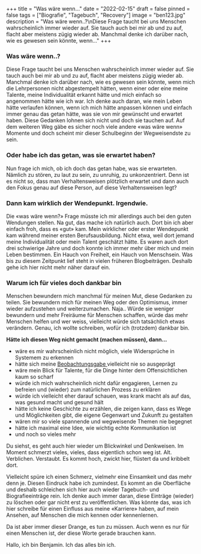 +++
title = "Was wäre wenn..."
date = "2022-02-15"
draft = false
pinned = false
tags = ["Biografie", "Tagebuch", "Recovery"]
image = "ben123.jpg"
description = "Was wäre wenn..?\nDiese Frage taucht bei uns Menschen wahrscheinlich immer wieder auf. Sie tauch auch bei mir ab und zu auf, flacht aber meistens zügig wieder ab. Manchmal denke ich darüber nach, wie es gewesen sein könnte, wenn..."
+++
### Was wäre wenn..?

Diese Frage taucht bei uns Menschen wahrscheinlich immer wieder auf. Sie tauch auch bei mir ab und zu auf, flacht aber meistens zügig wieder ab. Manchmal denke ich darüber nach, wie es gewesen sein könnte, wenn mich die Lehrpersonen nicht abgestempelt hätten, wenn einer oder eine meine Talente, meine Individualität erkannt hätte und mich einfach so angenommen hätte wie ich war. Ich denke auch daran, wie mein Leben hätte verlaufen können, wenn ich mich hätte anpassen können und einfach immer genau das getan hätte, was sie von mir gewünscht und erwartet haben. Diese Gedanken lohnen sich nicht und doch sie tauchen auf. Auf dem weiteren Weg gäbe es sicher noch viele andere «was wäre wenn» Momente und doch scheint mir dieser Schulbeginn der Wegweisendste zu sein. 

### Oder habe ich das getan, was sie erwartet haben?

Nun frage ich mich, ob ich doch das getan habe, was sie erwarteten. Nämlich zu stören, zu laut zu sein, zu unruhig, zu unkonzentriert. Denn ist es nicht so, dass man Verhaltensweisen plötzlich erwartet und dann auch den Fokus genau auf diese Person, auf diese Verhaltensweisen legt?

### Dann kam wirklich der Wendepunkt. Irgendwie. 

Die «was wäre wenn?» Frage müsste ich mir allerdings auch bei den guten Wendungen stellen. Na gut, das mache ich natürlich auch. Dort bin ich aber einfach froh, dass es «gut» kam. Mein wirklicher oder erster Wendepunkt kam während meiner ersten Berufsausbildung. Nicht etwa, weil dort jemand meine Individualität oder mein Talent geschätzt hätte. Es waren auch dort drei schwierige Jahre und doch konnte ich immer mehr über mich und mein Leben bestimmen. Ein Hauch von Freiheit, ein Hauch von Menschsein. Was bis zu diesem Zeitpunkt lief steht in vielen früheren Blogbeiträgen. Deshalb gehe ich hier nicht mehr näher darauf ein. 

### Warum ich für vieles doch dankbar bin

Menschen bewundern mich manchmal für meinen Mut, diese Gedanken zu teilen. Sie bewundern mich für meinen Weg oder den Optimismus, immer wieder aufzustehen und weiterzumachen. Naja.. Würde sie weniger bewundern und mehr Freiräume für Menschen schaffen, würde das mehr Menschen helfen und wer weiss, vielleicht würde sich tatsächlich etwas verändern. Genau, ich wollte schreiben, wofür ich (trotzdem) dankbar bin. 

**Hätte ich diesen Weg nicht gemacht (machen müssen), dann...**

* wäre es mir wahrscheinlich nicht möglich, viele Widersprüche in Systemem zu erkennen
* hätte sich meine [Beobachtungsgabe ](https://www.bensblog.ch/dezember/)vielleicht nie so ausgeprägt
* wäre mein Blick für Talente, für die Dinge hinter dem Offensichtlichen kaum so scharf
* würde ich mich wahrscheinlich nicht dafür engagieren, Lernen zu befreien und (wieder) zum natürlichen Prozess zu erklären
* würde ich vielleicht eher darauf schauen, was krank macht als auf das, was gesund macht und gesund hält
* hätte ich keine Geschichte zu erzählen, die zeigen kann, dass es Wege und Möglichkeiten gibt, die eigene Gegenwart und Zukunft zu gestalten
* wären mir so viele spannende und wegweisende Themen nie begegnet
* hätte ich maximal eine Idee, wie wichtig echte Kommunikation ist
* und noch so vieles mehr

Du siehst, es geht auch hier wieder um Blickwinkel und Denkweisen. Im Moment schmerzt vieles, vieles, dass eigentlich schon weg ist. Alt. Verblichen. Verstaubt. Es kommt hoch, zwickt hier, flüstert da und kribbelt dort.

Vielleicht spüre ich einen Schmerz, vielmehr eine Einsamkeit und das mehr denn je. Diesen Eindruck habe ich zumindest. Es kommt an die Oberfläche und deshalb schleichen sich hier auch wieder Tagebuch- und Biografieeinträge rein. Ich denke auch immer daran, diese Einträge (wieder) zu löschen oder gar nicht erst zu veröffentlichen. Was könnte das, was ich hier schreibe für einen Einfluss aus meine «Karriere» haben, auf mein Ansehen, auf Menschen die mich kennen oder kennenlernen. 

Da ist aber immer dieser Drange, es tun zu müssen. Auch wenn es nur für einen Menschen ist, der diese Worte gerade brauchen kann. 

Hallo, ich bin Benjamin. Ich das alles bin ich.